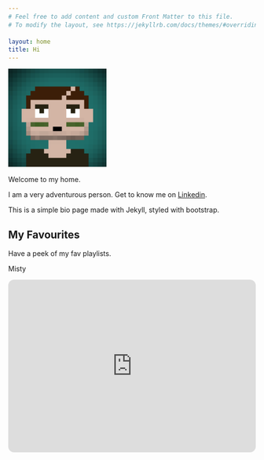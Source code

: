 ```yaml
---
# Feel free to add content and custom Front Matter to this file.
# To modify the layout, see https://jekyllrb.com/docs/themes/#overriding-theme-defaults

layout: home
title: Hi
---
```


<!-- ![alt](nft.png) -->
<img src="nft.png" alt="Pic here" class="imgframe"  width="200" height="200"/>

Welcome to my home.

I am a very adventurous person.  Get to know me on <a href="https://www.linkedin.com/in/hf-t-aa3537152/">Linkedin</a>.

This is a simple bio page made with Jekyll, styled with bootstrap.


## My Favourites

Have a peek of my fav playlists.

Misty

<iframe style="border-radius:12px" src="https://open.spotify.com/embed/playlist/5q03rwBCpHADmrdwuoRr49?utm_source=generator" width="100%" height="352" frameBorder="0" allowfullscreen="" allow="autoplay; clipboard-write; encrypted-media; fullscreen; picture-in-picture" loading="lazy"></iframe>

